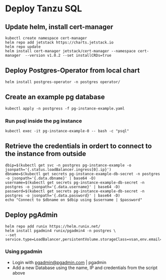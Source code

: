 # Deploy Tanzu SQL


## Update helm, install cert-manager
    kubectl create namespace cert-manager
    helm repo add jetstack https://charts.jetstack.io
    helm repo update
    helm install cert-manager jetstack/cert-manager --namespace cert-manager  --version v1.0.2 --set installCRDs=true


## Deploy Postgres-Operator from local chart
    helm install postgres-operator -n postgres operator/


## Create an example pg database
    kubectl apply -n postgress -f pg-instance-example.yaml

### Run psql inside the pg instance
    kubectl exec -it pg-instance-example-0 -- bash -c "psql"


## Retrieve the credentials in ordert to connect to the instance from outside
    dbip=$(kubectl get svc -n postgres pg-instance-example -o jsonpath='{.status.loadBalancer.ingress[0].ip}')
    dbname=$(kubectl get secrets pg-instance-example-db-secret -n postgres -o jsonpath='{.data.dbname}' | base64 -D)
    username=$(kubectl get secrets pg-instance-example-db-secret -n postgres -o jsonpath='{.data.username}' | base64 -D)
    password=$(kubectl get secrets pg-instance-example-db-secret -n postgres -o jsonpath='{.data.password}' | base64 -D)
    echo "Connect to $dbname on $dbip using $username | $password"



## Deploy pgAdmin
    helm repo add runix https://helm.runix.net/
    helm install pgadmin4 runix/pgadmin4 -n postgres \
    --set service.type=LoadBalancer,persistentVolume.storageClass=vsan,env.email=pgadmin@pgadmin.org,env.password=pgadmin


### Using pgadmin

* Login with pgadmin@pgadmin.com | pgadmin
* Add a new Database using the name, IP and credentials from the script above

